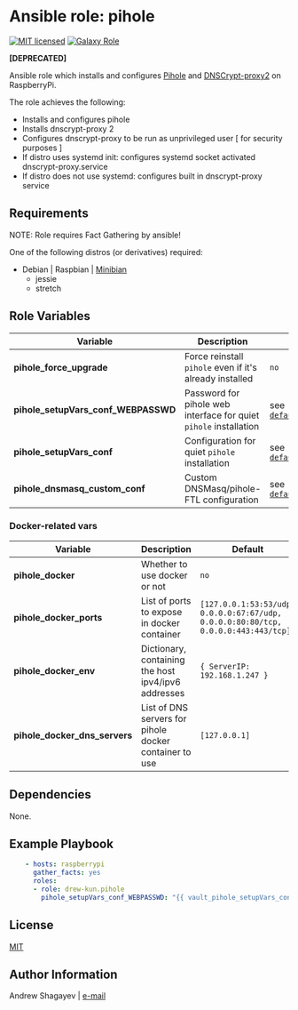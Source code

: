 Ansible role: pihole
=========

[![MIT licensed][mit-badge]][mit-link]
[![Galaxy Role][role-badge]][galaxy-link]

**[DEPRECATED]**

Ansible role which installs and configures [Pihole][pihole-link] and [DNSCrypt-proxy2][dnscrypt-proxy2-link] on RaspberryPi.

The role achieves the following:
 - Installs and configures pihole
 - Installs dnscrypt-proxy 2
 - Configures dnscrypt-proxy to be run as unprivileged user [ for security purposes ]
 - If distro uses systemd init: configures systemd socket activated dnscrypt-proxy.service
 - If distro does not use systemd: configures built in dnscrypt-proxy service

Requirements
------------

NOTE: Role requires Fact Gathering by ansible!

One of the following distros (or derivatives) required:
 - Debian | Raspbian | [Minibian][minibian-link]
    - jessie
    - stretch

Role Variables
--------------

| Variable | Description | Default |
|----------|-------------|---------|
| **pihole_force_upgrade** | Force reinstall `pihole` even if it's already installed |`no` |
| **pihole_setupVars_conf_WEBPASSWD** | Password for pihole web interface for quiet `pihole` installation | see [`defaults/main.yml`](defaults/main.yml#L17) |
| **pihole_setupVars_conf** | Configuration for quiet `pihole` installation | see [`defaults/main.yml`](defaults/main.yml#L19) |
| **pihole_dnsmasq_custom_conf** | Custom DNSMasq/pihole-FTL configuration | see [`defaults/main.yml`](defaults/main.yml#L40) |

### Docker-related vars

| Variable | Description | Default |
|----------|-------------|---------|
| **pihole_docker** | Whether to use docker or not | `no` |
| **pihole_docker_ports** | List of ports to expose in docker container | `[127.0.0.1:53:53/udp, 0.0.0.0:67:67/udp, 0.0.0.0:80:80/tcp, 0.0.0.0:443:443/tcp]` |
| **pihole_docker_env** | Dictionary, containing the host ipv4/ipv6 addresses | `{ ServerIP: 192.168.1.247 }` |
| **pihole_docker_dns_servers** | List of DNS servers for pihole docker container to use | `[127.0.0.1]` |


Dependencies
------------

None.

Example Playbook
----------------

```yaml
    - hosts: raspberrypi
      gather_facts: yes
      roles:
      - role: drew-kun.pihole
        pihole_setupVars_conf_WEBPASSWD: "{{ vault_pihole_setupVars_conf_WEBPASSWD }}"
```

License
-------

[MIT][mit-link]

Author Information
------------------

Andrew Shagayev | [e-mail](mailto:drewshg@gmail.com)

[role-badge]: https://img.shields.io/badge/role-drew--kun.pihole-green.svg
[galaxy-link]: https://galaxy.ansible.com/drew-kun/pihole/
[mit-badge]: https://img.shields.io/badge/license-MIT-blue.svg
[mit-link]: https://raw.githubusercontent.com/drew-kun/ansible-pihole/master/LICENSE
[minibian-link]: https://minibianpi.wordpress.com/
[pihole-link]: https://pi-hole.net/
[dnscrypt-proxy2-link]: https://github.com/jedisct1/dnscrypt-proxy
[dnscrypt-galaxy-link]: https://galaxy.ansible.com/drew-kun/dnscrypt/

